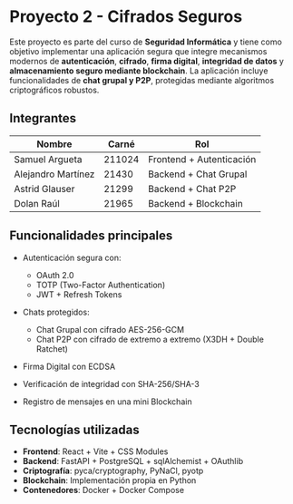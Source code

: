 # Proyecto 2 - Cifrados Seguros

Este proyecto es parte del curso de **Seguridad Informática** y tiene como objetivo implementar una aplicación segura que integre mecanismos modernos de **autenticación**, **cifrado**, **firma digital**, **integridad de datos** y **almacenamiento seguro mediante blockchain**. La aplicación incluye funcionalidades de **chat grupal y P2P**, protegidas mediante algoritmos criptográficos robustos.

## Integrantes

| Nombre             | Carné  | Rol                      |
| ------------------ | ------ | ------------------------ |
| Samuel Argueta     | 211024 | Frontend + Autenticación |
| Alejandro Martínez | 21430  | Backend + Chat Grupal    |
| Astrid Glauser     | 21299  | Backend + Chat P2P       |
| Dolan Raúl         | 21965  | Backend + Blockchain     |

## Funcionalidades principales

* Autenticación segura con:
  * OAuth 2.0
  * TOTP (Two-Factor Authentication)
  * JWT + Refresh Tokens

* Chats protegidos:
  * Chat Grupal con cifrado AES-256-GCM
  * Chat P2P con cifrado de extremo a extremo (X3DH + Double Ratchet)

* Firma Digital con ECDSA
* Verificación de integridad con SHA-256/SHA-3
* Registro de mensajes en una mini Blockchain

## Tecnologías utilizadas

* **Frontend**: React + Vite + CSS Modules
* **Backend**: FastAPI + PostgreSQL + sqlAlchemist + OAuthlib
* **Criptografía**: pyca/cryptography, PyNaCl, pyotp
* **Blockchain**: Implementación propia en Python
* **Contenedores**: Docker + Docker Compose
